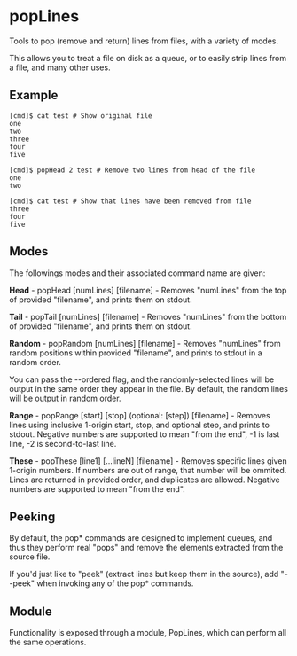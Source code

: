 # popLines
Tools to pop (remove and return) lines from files, with a variety of modes.

This allows you to treat a file on disk as a queue, or to easily strip lines from a file, and many other uses.


Example
-------

	[cmd]$ cat test # Show original file
	one
	two
	three
	four
	five

	[cmd]$ popHead 2 test # Remove two lines from head of the file
	one
	two

	[cmd]$ cat test # Show that lines have been removed from file
	three
	four
	five



Modes
-----

The followings modes and their associated command name are given:

**Head** - popHead \[numLines\] \[filename\] - Removes "numLines" from the top of provided "filename", and prints them on stdout.

**Tail** - popTail \[numLines\] \[filename\] - Removes "numLines" from the bottom of provided "filename", and prints them on stdout.

**Random** - popRandom \[numLines\] \[filename\] - Removes "numLines" from random positions within provided "filename", and prints to stdout in a random order.


You can pass the --ordered flag, and the randomly-selected lines will be output in the same order they appear in the file. By default, the random lines will be output in random order.


**Range** - popRange \[start\] \[stop\] (optional: \[step\]) \[filename\] - Removes lines using inclusive 1-origin start, stop, and optional step, and prints to stdout. Negative numbers are supported to mean "from the end", -1 is last line, -2 is second-to-last line.

**These** - popThese \[line1\] \[...lineN\] \[filename\] - Removes specific lines given 1-origin numbers. If numbers are out of range, that number will be ommited. Lines are returned in provided order, and duplicates are allowed. Negative numbers are supported to mean "from the end".


Peeking
-------

By default, the pop\* commands are designed to implement queues, and thus they perform real "pops" and remove the elements extracted from the source file.

If you'd just like to "peek" (extract lines but keep them in the source), add "--peek" when invoking any of the pop\* commands.


Module
------

Functionality is exposed through a module, PopLines, which can perform all the same operations.


